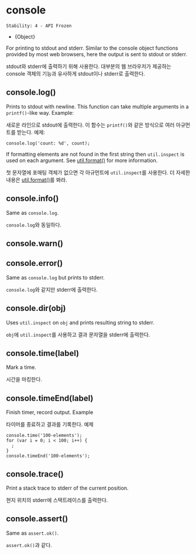 # console

    Stability: 4 - API Frozen

* {Object}

<!--type=global-->

For printing to stdout and stderr.  Similar to the console object functions
provided by most web browsers, here the output is sent to stdout or stderr.

stdout와 stderr에 출력하기 위해 사용한다. 대부분의 웹 브라우저가 제공하는 console 
객체의 기능과 유사하게 stdout이나 stderr로 출력한다.


## console.log()

Prints to stdout with newline. This function can take multiple arguments in a
`printf()`-like way. Example:

새로운 라인으로 stdout에 출력한다. 이 함수는 `printf()`와 같은 방식으로 여러 아규먼트를
받는다. 예제:

    console.log('count: %d', count);

If formatting elements are not found in the first string then `util.inspect`
is used on each argument.
See [util.format()](util.html#util.format) for more information.

첫 문자열에 포매팅 객체가 없으면 각 아규먼트에 `util.inspect`를 사용한다.
더 자세한 내용은 [util.format()](util.html#util.format)를 봐라.

## console.info()

Same as `console.log`.

`console.log`와 동일하다.

## console.warn()
## console.error()

Same as `console.log` but prints to stderr.

`console.log`와 같지만 stderr에 출력한다.

## console.dir(obj)

Uses `util.inspect` on `obj` and prints resulting string to stderr.

`obj`에 `util.inspect`를 사용하고 결과 문자열을 stderr에 출력한다.

## console.time(label)

Mark a time.

시간을 마킹한다.


## console.timeEnd(label)

Finish timer, record output. Example

타이머를 종료하고 결과를 기록한다. 예제

    console.time('100-elements');
    for (var i = 0; i < 100; i++) {
      ;
    }
    console.timeEnd('100-elements');


## console.trace()

Print a stack trace to stderr of the current position.

현지 위치의 stderr에 스택트레이스를 출력한다.

## console.assert()

Same as `assert.ok()`.

`assert.ok()`과 같다.

